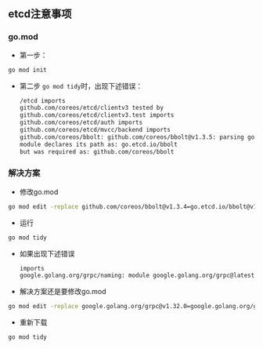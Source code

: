 ## etcd注意事项
### go.mod
- 第一步：
```bash
go mod init
```
- 第二步
`go mod tidy`时，出现下述错误：
  ```bash
  /etcd imports
  github.com/coreos/etcd/clientv3 tested by
  github.com/coreos/etcd/clientv3.test imports
  github.com/coreos/etcd/auth imports
  github.com/coreos/etcd/mvcc/backend imports
  github.com/coreos/bbolt: github.com/coreos/bbolt@v1.3.5: parsing go.mod:
  module declares its path as: go.etcd.io/bbolt
  but was required as: github.com/coreos/bbolt
  ```
  
### 解决方案
- 修改go.mod
```bash
go mod edit -replace github.com/coreos/bbolt@v1.3.4=go.etcd.io/bbolt@v1.3.4
```
- 运行
```bash 
go mod tidy
```
- 如果出现下述错误
  ```bash
  imports
  google.golang.org/grpc/naming: module google.golang.org/grpc@latest found (v1.32.0), but does not contain package google.golang.org/grpc/naming
  ```
- 解决方案还是要修改go.mod
```bash
go mod edit -replace google.golang.org/grpc@v1.32.0=google.golang.org/grpc@v1.26.0
```
- 重新下载
```bash
go mod tidy
```
